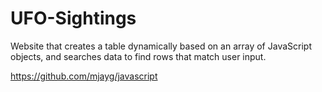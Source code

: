 # UFO-Sightings
Website that creates a table dynamically based on an array of JavaScript objects, and searches data to find rows that match user input. 

https://github.com/mjayg/javascript
